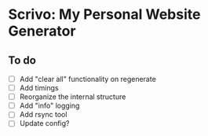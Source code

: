 # Scrivo: My Personal Website Generator


## To do

- [ ] Add "clear all" functionality on regenerate
- [ ] Add timings
- [ ] Reorganize the internal structure
- [ ] Add "info" logging
- [ ] Add rsync tool
- [ ] Update config?
